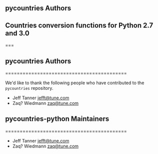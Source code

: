 ## pycountries Authors
## Countries conversion functions for Python 2.7 and 3.0
===

## pycountries Authors
==========================================

We'd like to thank the following people who have contributed to the `pycountries` repository.

- Jeff Tanner <jefft@tune.com>
- Zaq? Wiedmann <zaq@tune.com>

## pycountries-python Maintainers
==========================================

- Jeff Tanner <jefft@tune.com>
- Zaq? Wiedmann <zaq@tune.com>
